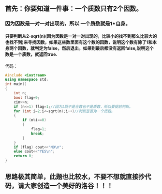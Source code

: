 ## 首先：你要知道一件事：一个质数只有2个因数。

### 因为因数是一对一对出现的，所以 一个质数就是1*自身。

#### 只要判断从2-sqrt(n)(因为因数是一对一对出现的，比较小的找不到那么比较大的也找不到)来寻找因数，如果这些数里面有这个数的因数，说明这个数有除了1和本身两个因数，就判定为false，然后退出。如果到最后都没有返回false,说明这个数是一个质数，就返回true.

代码：
```cpp
#include <iostream>
using namespace std;
int main()
{
    int n;
    bool flag=0;
    cin>>n;
    if (n<=1) flag=1;//因为1既不是合数也不是质数，所以要提前判断。
    for (int i=2;i<=sqrt(n);i++)//判断是否为一个质数。
    {
        if (n%i==0)
        {
            flag=1;
            break;
        }
    }
    if (flag) cout<<"NO\n";
    else cout<<"YES\n";
    return 0;
}
```

## 思路极其简单，此题也比较水，不要不想就直接抄代码，请大家创造一个美好的洛谷！！！